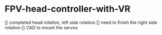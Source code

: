 # FPV-head-controller-with-VR

[] completed head rotation, left side rotation
[] need to finish the right side rotation
[] CAD to mount the servos
